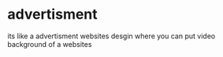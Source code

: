 # advertisment
its like a advertisment websites desgin where you can put video background of a websites 
